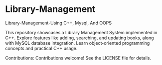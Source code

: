# Library-Management
Library-Management-Using C++, Mysql, And OOPS

This repository showcases a Library Management System implemented in C++. Explore features like adding, searching, and updating books, along with MySQL database integration. Learn object-oriented programming concepts and practical C++ usage.

Contributions: Contributions welcome! See the LICENSE file for details.








